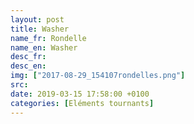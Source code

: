 ```yaml
---
layout: post
title: Washer
name_fr: Rondelle
name_en: Washer
desc_fr: 
desc_en: 
img: ["2017-08-29_154107rondelles.png"]
src: 
date: 2019-03-15 17:58:00 +0100
categories: [Eléments tournants]
---
```

